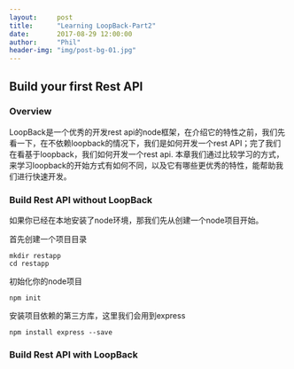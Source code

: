 ```yaml
---
layout:     post
title:      "Learning LoopBack-Part2"
date:       2017-08-29 12:00:00
author:     "Phil"
header-img: "img/post-bg-01.jpg"
---
```


## Build your first Rest API


### Overview
LoopBack是一个优秀的开发rest api的node框架，在介绍它的特性之前，我们先看一下，在不依赖loopback的情况下，我们是如何开发一个rest API；完了我们在看基于loopback，我们如何开发一个rest api. 本章我们通过比较学习的方式，来学习loopback的开始方式有如何不同，以及它有哪些更优秀的特性，能帮助我们进行快速开发。

### Build Rest API without LoopBack
如果你已经在本地安装了node环境，那我们先从创建一个node项目开始。

首先创建一个项目目录

    mkdir restapp
    cd restapp

初始化你的node项目

    npm init

安装项目依赖的第三方库，这里我们会用到express

    npm install express --save


### Build Rest API with LoopBack
